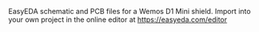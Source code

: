EasyEDA schematic and PCB files for a Wemos D1 Mini shield. 
Import  into your own project in the online editor at https://easyeda.com/editor